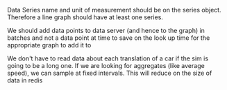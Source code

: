 Data Series name and unit of measurement should be on the series object. Therefore a line graph should have at least one
series.

We should add data points to data server (and hence to the graph) in batches and not a data point at time to save on the
look up time for the appropriate graph to add it to

We don't have to read data about each translation of a car if the sim is going to be a long one. If we are looking
for aggregates (like average speed), we can sample at fixed intervals. This will reduce on the size of data in redis
